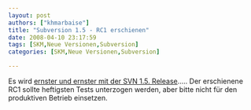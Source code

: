 ```yaml
---
layout: post
authors: ["khmarbaise"]
title: "Subversion 1.5 - RC1 erschienen"
date: 2008-04-10 23:17:59
tags: [SKM,Neue Versionen,Subversion]
categories: [SKM,Neue Versionen,Subversion]

---
```

Es wird [ernster und ernster mit der SVN 1.5. Release](http://subversion.tigris.org/servlets/ReadMsg?list=dev&msgNo=137010 "ernster und ernster mit der SVN 1.5. Release").....
Der erschienene RC1 sollte heftigsten Tests unterzogen werden, aber bitte nicht für den produktiven Betrieb einsetzen.
